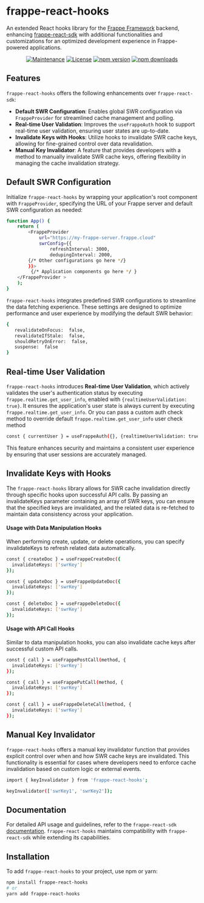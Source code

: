 
# frappe-react-hooks

An extended React hooks library for the [Frappe Framework](https://frappeframework.com) backend, enhancing [frappe-react-sdk](https://github.com/nikkothari22/frappe-react-sdk) with additional functionalities and customizations for an optimized development experience in Frappe-powered applications.

<p align="center">
  <a href="https://github.com/DasunEdirisinghe/frappe-react-hooks"><img src="https://img.shields.io/maintenance/yes/2023?style=flat-square" alt="Maintenance" /></a>
  <a href="https://github.com/DasunEdirisinghe/frappe-react-hooks"><img src="https://img.shields.io/github/license/DasunEdirisinghe/frappe-react-hooks?style=flat-square" alt="License" /></a>
  <a href="https://www.npmjs.com/package/frappe-react-hooks"><img src="https://img.shields.io/npm/v/frappe-react-hooks?style=flat-square" alt="npm version" /></a>
  <a href="https://www.npmjs.com/package/frappe-react-hooks"><img src="https://img.shields.io/npm/dw/frappe-react-hooks?style=flat-square" alt="npm downloads" /></a>
</p>

## Features

`frappe-react-hooks` offers the following enhancements over `frappe-react-sdk`:

- **Default SWR Configuration**: Enables global SWR configuration via `FrappeProvider` for streamlined cache management and polling.
- **Real-time User Validation**: Improves the `useFrappeAuth` hook to support real-time user validation, ensuring user states are up-to-date.
- **Invalidate Keys with Hooks**: Utilize hooks to invalidate SWR cache keys, allowing for fine-grained control over data revalidation.
- **Manual Key Invalidator**: A feature that provides developers with a method to manually invalidate SWR cache keys, offering flexibility in managing the cache invalidation strategy.

## Default SWR Configuration
Initialize `frappe-react-hooks` by wrapping your application's root component with `FrappeProvider`, specifying the URL of your Frappe server and default SWR configuration as needed:

```bash
function App() {
    return (
        <FrappeProvider
            url="https://my-frappe-server.frappe.cloud"
            swrConfig={{
                refreshInterval: 3000,
                dedupingInterval: 2000, 
		{/* Other configurations go here */} 
	    }}>
	     {/* Application components go here */ } 
	</FrappeProvider > 
    ); 
}
```
`frappe-react-hooks` integrates predefined SWR configurations to streamline the data fetching experience. These settings are designed to optimize performance and user experience by modifying the default SWR behavior:
```bash
{
   revalidateOnFocus:  false,
   revalidateIfStale:  false,
   shouldRetryOnError:  false,
   suspense:  false
}
```
## Real-time User Validation
`frappe-react-hooks` introduces **Real-time User Validation**, which actively validates the user's authentication status by executing   `frappe.realtime.get_user_info`, enabled with `{realtimeUserValidation: true}`. It ensures the application's user state is always current by executing `frappe.realtime.get_user_info`. Or you can pass a custom auth check method to override default `frappe.realtime.get_user_info` user check method
```bash
const { currentUser } = useFrappeAuth({}, {realtimeUserValidation: true, method: // Optional custom user check method});
```
This feature enhances security and maintains a consistent user experience by ensuring that user sessions are accurately managed.

## Invalidate Keys with Hooks
The `frappe-react-hooks` library allows for SWR cache invalidation directly through specific hooks upon successful API calls. By passing an invalidateKeys parameter containing an array of SWR keys, you can ensure that the specified keys are invalidated, and the related data is re-fetched to maintain data consistency across your application.

#### Usage with Data Manipulation Hooks
When performing create, update, or delete operations, you can specify invalidateKeys to refresh related data automatically.
```bash
const { createDoc } = useFrappeCreateDoc({
  invalidateKeys: ['swrKey']
});

const { updateDoc } = useFrappeUpdateDoc({
  invalidateKeys: ['swrKey']
});

const { deleteDoc } = useFrappeDeleteDoc({
  invalidateKeys: ['swrKey']
});
```
#### Usage with API Call Hooks
Similar to data manipulation hooks, you can also invalidate cache keys after successful custom API calls.
```bash
const { call } = useFrappePostCall(method, {
  invalidateKeys: ['swrKey']
});

const { call } = useFrappePutCall(method, {
  invalidateKeys: ['swrKey']
});

const { call } = useFrappeDeleteCall(method, {
  invalidateKeys: ['swrKey']
});
```

## Manual Key Invalidator
`frappe-react-hooks` offers a manual key invalidator function that provides explicit control over when and how SWR cache keys are invalidated. This functionality is essential for cases where developers need to enforce cache invalidation based on custom logic or external events.

```bash
import { keyInvalidator } from 'frappe-react-hooks';

keyInvalidator(['swrKey1', 'swrKey2']);
```

## Documentation
For detailed API usage and guidelines, refer to the `frappe-react-sdk` [documentation](https://github.com/nikkothari22/frappe-react-sdk). `frappe-react-hooks` maintains compatibility with `frappe-react-sdk` while extending its capabilities.

## Installation

To add `frappe-react-hooks` to your project, use npm or yarn:

```bash
npm install frappe-react-hooks
# or
yarn add frappe-react-hooks 
